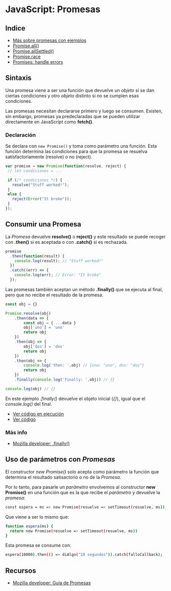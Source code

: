 # JavaScript: Promesas

## Indice

 + [Más sobre promesas con ejemplos](./promesas.md)
 + [Promise.all()](/docs/javascript/promises/promise.all.md)
 + [Promise.allSettled()](/docs/javascript/promises/promise.all-settled.md)
 + [Promise.race](/docs/javascript/promises/promise.race.md)
 + [Promises: handle errors](/docs/javascript/promises/promises-handle-error.md)

## Sintaxis

  Una promesa viene a ser una función que devuelve un _objeto_ si se dan ciertas condiciones y otro _objeto_ distinto si no se cumplen esas condiciones.
  
  Las promesas necesitan declararse primero y luego se consumen. Existen, sin embargo, promesas ya predeclaradas que se pueden utilizar directamente en JavaScript como __fetch()__.

### Declaración

  Se declara con ```new Promise()``` y toma como parámetro una función. Esta función determina las condiciones para que la promesa se resuelva satisfactoriamente (resolve) o no (reject).

 ``` js
 var promise = new Promise(function(resolve, reject) {
  // let condiciones = ...

  if (/* condiciones */) {
    resolve("Stuff worked!");
  }
  else {
    reject(Error("It broke"));
  }
});
```

## Consumir una Promesa

La _Promesa_ devuelve __resolve()__ o __reject()__  y este resultado se puede recoger con __.then()__ si es aceptada o con __.catch()__ si es rechazada.

``` js
promise
  .then(function(result) {
    console.log(result); // "Stuff worked!"
  })
  .catch((err) => {
    console.log(err); // Error: "It broke"
  });
```

Las promesas también aceptan un método __.finally()__ que se ejecuta al final, pero que no recibe el resultado de la promesa.

``` js
const obj = {}

Promise.resolve(obj)
    .then(data => {
        const obj = { ...data }
        obj['uno'] = 'uno'
        return obj
    })
    .then(obj => {
        obj['dos'] = 'dos'
        return obj
    })
    .then(obj => {
        console.log('then: ',obj) // {uno: "uno", dos: "dos"}
        return obj
    })
    .finally(console.log('finally: ',obj)) // {}

console.log(obj) // {}
```

 En este ejemplo _.finally()_ devuelve el objeto inicial (*{}*), igual que el _console.log()_ del final.

  - [Ver código en ejecución](/code/promesas/promise-resolve-then-finally.html)
  - [Ver código](/code/promesas/promise-resolve-then-finally.html)

### Más info
 - [Mozilla developer: .finally()](https://developer.mozilla.org/es/docs/Web/JavaScript/Referencia/Objetos_globales/Promise/finally)

## Uso de parámetros con _Promesas_

 El constructor _new Promise()_ solo acepta como parámetro la función que determina el resultado satisactorio o no de la _Promesa_.

 Por lo tanto, para pasarle un _parámetro_ envolvemos al constructor __new Promise()__ en una función que es la que recibe el _parámetro_ y devuelve la _promesa_:

``` sh
const espera = ms => new Promise(resuelve => setTimeout(resuelve, ms));
```

Que viene a ser lo mismo que:

``` sh
function espera(ms) {
  return new Promise(resuelve => setTimeout(resuelve, ms))
}
```
 Esta promesa se consume con:

 ``` sh
espera(10000).then(() => diAlgo("10 segundos")).catch(falloCallback);
 ```

## Recursos

 + [Mozilla developer: Guía de Promesas](https://developer.mozilla.org/es/docs/Web/JavaScript/Guide/Usar_promesas)